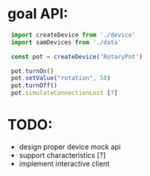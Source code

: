  
# goal API:

```js
 import createDevice from './device'
 import samDevices from './data'

 const pot = createDevice('RotaryPot')

 pot.turnOn()
 pot.setValue("rotation", 50)
 pot.turnOff()
 pot.simulateConnectionLost [?]
```
 
# TODO:

 - design proper device mock api
 - support characteristics [?]
 - implement interactive client 
